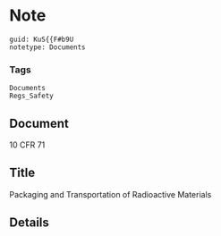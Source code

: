 # Note
```
guid: KuS{{F#b9U
notetype: Documents
```

### Tags
```
Documents
Regs_Safety
```

## Document
10 CFR 71

## Title
Packaging and Transportation of Radioactive Materials

## Details

